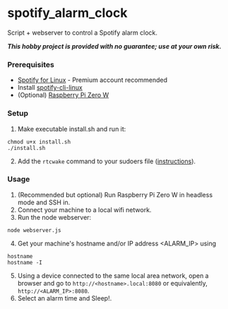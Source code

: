 # spotify_alarm_clock
Script + webserver to control a Spotify alarm clock.

***This hobby project is provided with no guarantee; use at your own risk.***

### Prerequisites
- [Spotify for Linux](https://www.spotify.com/download/linux) - Premium account recommended
- Install [spotify-cli-linux](https://github.com/pwittchen/spotify-cli-linux)
- (Optional) [Raspberry Pi Zero W](https://www.raspberrypi.org/products/raspberry-pi-zero-w/)

### Setup
1. Make executable install.sh and run it:
```
chmod u+x install.sh
./install.sh
```
2. Add the `rtcwake` command to your sudoers file ([instructions](https://www.digitalocean.com/community/tutorials/how-to-edit-the-sudoers-file-on-ubuntu-and-centos)).

### Usage
1. (Recommended but optional) Run Raspberry Pi Zero W in headless mode and SSH in.
2. Connect your machine to a local wifi network.
3. Run the node webserver:
```
node webserver.js
```
4. Get your machine's hostname and/or IP address <ALARM_IP>  using
```
hostname
hostname -I
```
5. Using a device connected to the same local area network, open a browser and go to `http://<hostname>.local:8080` or equivalently, `http://<ALARM_IP>:8080`.
6. Select an alarm time and Sleep!. 
